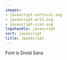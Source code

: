 ```yaml
---
images:
- javascript-vertical.svg
- javascript-ar21.svg
- javascript-icon.svg
logohandle: javascript
sort: javascript
title: JavaScript
---
```


Font is Droid Sans